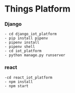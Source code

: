 # Things Platform

### Django

    - cd django_iot_platform
    - pip install pipenv
    - pipenv install
    - pipenv shell
    - cd iot_platform
    - python manage.py runserver

### react

    -cd react_iot_platform
    - npm install
    - npm start
